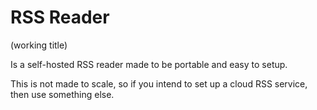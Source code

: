 # RSS Reader
(working title)

Is a self-hosted RSS reader made to be portable and easy to setup.

This is not made to scale, so if you intend to set up a cloud RSS service, then use something else.
